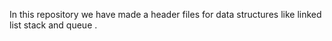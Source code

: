 In this repository we have made a header files for data structures like linked list stack and queue .
